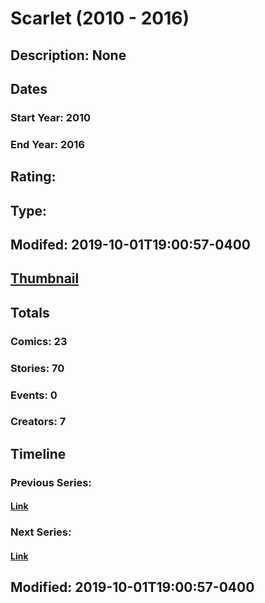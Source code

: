 # Scarlet (2010 - 2016)
## Description: None
## Dates
### Start Year: 2010
### End Year: 2016
## Rating: 
## Type: 
## Modifed: 2019-10-01T19:00:57-0400
## [Thumbnail](http://i.annihil.us/u/prod/marvel/i/mg/2/20/513a52525bb00.jpg)
## Totals
### Comics: 23
### Stories: 70
### Events: 0
### Creators: 7
## Timeline
### Previous Series: 
#### [Link]()
### Next Series: 
#### [Link]()
## Modified: 2019-10-01T19:00:57-0400